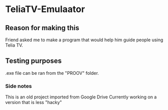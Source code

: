 # TeliaTV-Emulaator

## Reason for making this
Friend asked me to make a program that would help him 
guide people using Telia TV.

## Testing purposes
.exe file can be ran from the "PROOV" folder.

### Side notes
This is an old project imported from Google Drive
Currently working on a version that is less "hacky"
